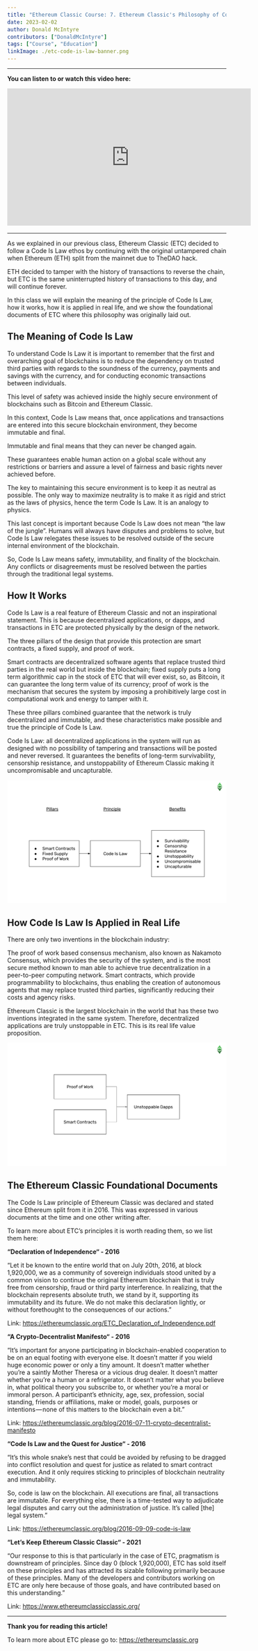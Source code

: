 ```yaml
---
title: "Ethereum Classic Course: 7. Ethereum Classic's Philosophy of Code Is Law"
date: 2023-02-02
author: Donald McIntyre
contributors: ["DonaldMcIntyre"]
tags: ["Course", "Education"]
linkImage: ./etc-code-is-law-banner.png
---
```


---
**You can listen to or watch this video here:**

<iframe width="560" height="315" src="https://www.youtube.com/embed/2-gE-DqcJdk" title="YouTube video player" frameborder="0" allow="accelerometer; autoplay; clipboard-write; encrypted-media; gyroscope; picture-in-picture; web-share" allowfullscreen></iframe>

---

As we explained in our previous class, Ethereum Classic (ETC) decided to follow a Code Is Law ethos by continuing with the original untampered chain when Ethereum (ETH) split from the mainnet due to TheDAO hack.

ETH decided to tamper with the history of transactions to reverse the chain, but ETC is the same uninterrupted history of transactions to this day, and will continue forever.

In this class we will explain the meaning of the principle of Code Is Law, how it works, how it is applied in real life, and we show the foundational documents of ETC where this philosophy was originally laid out.

## The Meaning of Code Is Law

To understand Code Is Law it is important to remember that the first and overarching goal of blockchains is to reduce the dependency on trusted third parties with regards to the soundness of the currency, payments and savings with the currency, and for conducting economic transactions between individuals.

This level of safety was achieved inside the highly secure environment of blockchains such as Bitcoin and Ethereum Classic.

In this context, Code Is Law means that, once applications and transactions are entered into this secure blockchain environment, they become immutable and final.

Immutable and final means that they can never be changed again.

These guarantees enable human action on a global scale without any restrictions or barriers and assure a level of fairness and basic rights never achieved before.

The key to maintaining this secure environment is to keep it as neutral as possible. The only way to maximize neutrality is to make it as rigid and strict as the laws of physics, hence the term Code Is Law. It is an analogy to physics.

This last concept is important because Code Is Law does not mean “the law of the jungle”. Humans will always have disputes and problems to solve, but Code Is Law relegates these issues to be resolved outside of the secure internal environment of the blockchain.

So, Code Is Law means safety, immutability, and finality of the blockchain. Any conflicts or disagreements must be resolved between the parties through the traditional legal systems.

## How It Works

Code Is Law is a real feature of Ethereum Classic and not an inspirational statement. This is because decentralized applications, or dapps, and transactions in ETC are protected physically by the design of the network.

The three pillars of the design that provide this protection are smart contracts, a fixed supply, and proof of work.

Smart contracts are decentralized software agents that replace trusted third parties in the real world but inside the blockchain; fixed supply puts a long term algorithmic cap in the stock of ETC that will ever exist, so, as Bitcoin, it can guarantee the long term value of its currency; proof of work is the mechanism that secures the system by imposing a prohibitively large cost in computational work and energy to tamper with it.

These three pillars combined guarantee that the network is truly decentralized and immutable, and these characteristics make possible and true the principle of Code Is Law.

Code Is Law: all decentralized applications in the system will run as designed with no possibility of tampering and transactions will be posted and never reversed. It guarantees the benefits of long-term survivability, censorship resistance, and unstoppability of Ethereum Classic making it uncompromisable and uncapturable.

![Pillars and benefits of Code Is Law](./etc-pillars.png)

## How Code Is Law Is Applied in Real Life

There are only two inventions in the blockchain industry: 

The proof of work based consensus mechanism, also known as Nakamoto Consensus, which provides the security of the system, and is the most secure method known to man able to achieve true decentralization in a peer-to-peer computing network.
Smart contracts, which provide programmability to blockchains, thus enabling the creation of autonomous agents that may replace trusted third parties, significantly reducing their costs and agency risks.

Ethereum Classic is the largest blockchain in the world that has these two inventions integrated in the same system. Therefore, decentralized applications are truly unstoppable in ETC. This is its real life value proposition.

![How unstoppability of dapps can only be achieved.](./etc-unstoppability.png)

## The Ethereum Classic Foundational Documents

The Code Is Law principle of Ethereum Classic was declared and stated since Ethereum split from it in 2016. This was expressed in various documents at the time and one other writing after.

To learn more about ETC’s principles it is worth reading them, so we list them here:

**“Declaration of Independence“ - 2016**

“Let it be known to the entire world that on July 20th, 2016, at block 1,920,000, we as a community of sovereign individuals stood united by a common vision to continue the original Ethereum blockchain that is truly free from censorship, fraud or third party interference. In realizing, that the blockchain represents absolute truth, we stand by it, supporting its immutability and its future. We do not make this declaration lightly, or without forethought to the consequences of our actions.”

Link: https://ethereumclassic.org/ETC_Declaration_of_Independence.pdf

**“A Crypto-Decentralist Manifesto“ - 2016**

“It’s important for anyone participating in blockchain-enabled cooperation to be on an equal footing with everyone else. It doesn’t matter if you wield huge economic power or only a tiny amount. It doesn’t matter whether you’re a saintly Mother Theresa or a vicious drug dealer. It doesn’t matter whether you’re a human or a refrigerator. It doesn’t matter what you believe in, what political theory you subscribe to, or whether you’re a moral or immoral person. A participant’s ethnicity, age, sex, profession, social standing, friends or affiliations, make or model, goals, purposes or intentions — none of this matters to the blockchain even a bit.”

Link: https://ethereumclassic.org/blog/2016-07-11-crypto-decentralist-manifesto

**“Code Is Law and the Quest for Justice“ - 2016**

“It’s this whole snake’s nest that could be avoided by refusing to be dragged into conflict resolution and quest for justice as related to smart contract execution. And it only requires sticking to principles of blockchain neutrality and immutability.

So, code is law on the blockchain. All executions are final, all transactions are immutable. For everything else, there is a time-tested way to adjudicate legal disputes and carry out the administration of justice. It’s called [the] legal system.”

Link: https://ethereumclassic.org/blog/2016-09-09-code-is-law

**“Let’s Keep Ethereum Classic Classic“ - 2021**

“Our response to this is that particularly in the case of ETC, pragmatism is downstream of principles. Since day 0 (block 1,920,000), ETC has sold itself on these principles and has attracted its sizable following primarily because of these principles. Many of the developers and contributors working on ETC are only here because of those goals, and have contributed based on this understanding.”

Link: https://www.ethereumclassicclassic.org/


---

**Thank you for reading this article!**

To learn more about ETC please go to: https://ethereumclassic.org
